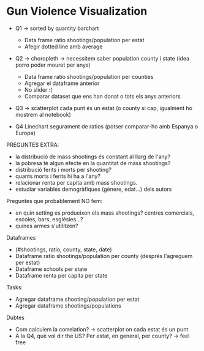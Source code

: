# Gun Violence Visualization
- Q1 -> sorted by quantity barchart
  * Data frame ratio shootings/population per estat
  * Afegir dotted line amb average

- Q2 -> choropleth -> necessitem saber population county i state (idea porro poder mouret per anys)
  * Data frame ratio shootings/population per counties
  * Agregar el dataframe anterior
  * No slider :(
  * Comparar dataset que ens han donat o tots els anys anteriors

- Q3 -> scatterplot cada punt és un estat (o county si cap, igualment ho mostrem al notebook)
- Q4 Linechart segurament de ratios (potser comparar-ho amb Espanya o Europa)


PREGUNTES EXTRA:
- la distribució de mass shootings és constant al llarg de l'any?
- la pobresa té algun efecte en la quantitat de mass shootings?
- distribució ferits i morts per shooting?
- quants morts i ferits hi ha a l'any?
- relacionar renta per capita amb mass shootings.
- estudiar variables demogràfiques (gènere, edat...) dels autors


Preguntes que probablement NO fem:
- en quin setting es produeixen els mass shootings? centres comercials, escoles, bars, esglésies...?
- quines armes s'utilitzen?

Dataframes
- (#shootings, ratio, county, state, date)
- Dataframe ratio shootings/population per county (després l'agreguem per estat)
- Dataframe schools per state
- Dataframe renta per capita per state

Tasks:
- Agregar dataframe shooting/population per estat
- Agregar dataframe shootings/populations




Dubtes
- Com calculem la correlation? -> scatterplot on cada estat és un punt
- A la Q4, què vol dir the US? Per estat, en general, per county? -> feel free
